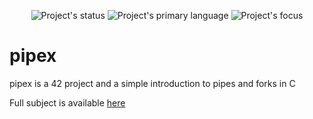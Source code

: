 <p align=center>
  <img alt="Project's status" src="https://img.shields.io/github/last-commit/kema-dev/pipex?logo=github">
  <img alt="Project's primary language" src="https://img.shields.io/badge/Language-C-blue">
  <img alt="Project's focus" src="https://img.shields.io/badge/Focus-C%20pipes-blue">
</p>

# pipex

pipex is a 42 project and a simple introduction to pipes and forks in C

Full subject is available [here](docs/)
